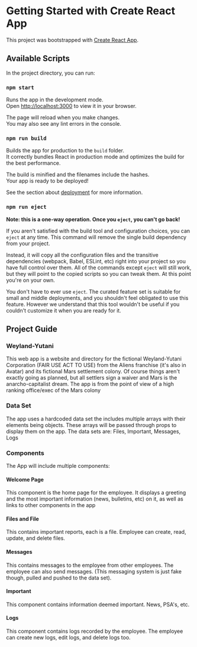 # Getting Started with Create React App

This project was bootstrapped with [Create React App](https://github.com/facebook/create-react-app).

## Available Scripts

In the project directory, you can run:

### `npm start`

Runs the app in the development mode.\
Open [http://localhost:3000](http://localhost:3000) to view it in your browser.

The page will reload when you make changes.\
You may also see any lint errors in the console.

### `npm run build`

Builds the app for production to the `build` folder.\
It correctly bundles React in production mode and optimizes the build for the best performance.

The build is minified and the filenames include the hashes.\
Your app is ready to be deployed!

See the section about [deployment](https://facebook.github.io/create-react-app/docs/deployment) for more information.

### `npm run eject`

**Note: this is a one-way operation. Once you `eject`, you can't go back!**

If you aren't satisfied with the build tool and configuration choices, you can `eject` at any time. This command will remove the single build dependency from your project.

Instead, it will copy all the configuration files and the transitive dependencies (webpack, Babel, ESLint, etc) right into your project so you have full control over them. All of the commands except `eject` will still work, but they will point to the copied scripts so you can tweak them. At this point you're on your own.

You don't have to ever use `eject`. The curated feature set is suitable for small and middle deployments, and you shouldn't feel obligated to use this feature. However we understand that this tool wouldn't be useful if you couldn't customize it when you are ready for it.

## Project Guide

### Weyland-Yutani

This web app is a website and directory for the fictional Weyland-Yutani Corporation (FAIR USE ACT TO USE) from the Aliens franchise (it's also in Avatar) and its fictional Mars settlement colony. Of course things aren't exactly going as planned, but all settlers sign a waiver and Mars is the anarcho-capitalist dream. The app is from the point of view of a high ranking office/exec of the Mars colony

### Data Set

The app uses a hardcoded data set the includes multiple arrays with their elements being objects. These arrays will be passed through props to display them on the app. The data sets are: Files, Important, Messages, Logs

### Components

The App will include multiple components:

#### Welcome Page

This component is the home page for the employee. It displays a greeting and the most important information (news, bulletins, etc) on it, as well as links to other components in the app

#### Files and File

This contains important reports, each is a file. Employee can create, read, update, and delete files.

#### Messages

This contains messages to the employee from other employees. The employee can also send messages. (This messaging system is just fake though, pulled and pushed to the data set).

#### Important

This component contains information deemed important. News, PSA's, etc.

#### Logs

This component contains logs recorded by the employee. The employee can create new logs, edit logs, and delete logs too.
